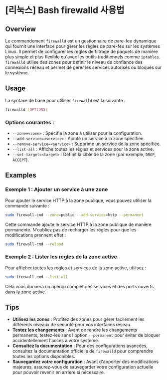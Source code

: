 # [리눅스] Bash firewalld 사용법

## Overview
Le commandement `firewalld` est un gestionnaire de pare-feu dynamique qui fournit une interface pour gérer les règles de pare-feu sur les systèmes Linux. Il permet de configurer les règles de filtrage de paquets de manière plus simple et plus flexible qu'avec les outils traditionnels comme `iptables`. `firewalld` utilise des zones pour définir le niveau de confiance des connexions réseau et permet de gérer les services autorisés ou bloqués sur le système.

## Usage
La syntaxe de base pour utiliser `firewalld` est la suivante :

```bash
firewalld [OPTIONS]
```

### Options courantes :
- `--zone=<zone>` : Spécifie la zone à utiliser pour la configuration.
- `--add-service=<service>` : Ajoute un service à la zone spécifiée.
- `--remove-service=<service>` : Supprime un service de la zone spécifiée.
- `--list-all` : Affiche toutes les règles et services pour la zone active.
- `--set-target=<target>` : Définit la cible de la zone (par exemple, `DROP`, `ACCEPT`).

## Examples
### Exemple 1 : Ajouter un service à une zone
Pour ajouter le service HTTP à la zone publique, vous pouvez utiliser la commande suivante :

```bash
sudo firewall-cmd --zone=public --add-service=http --permanent
```

Cette commande ajoute le service HTTP à la zone publique de manière permanente. N'oubliez pas de recharger les règles pour que les modifications prennent effet :

```bash
sudo firewall-cmd --reload
```

### Exemple 2 : Lister les règles de la zone active
Pour afficher toutes les règles et services de la zone active, utilisez :

```bash
sudo firewall-cmd --list-all
```

Cela vous donnera un aperçu complet des services et des ports ouverts dans la zone active.

## Tips
- **Utilisez les zones** : Profitez des zones pour gérer facilement les différents niveaux de sécurité pour vos interfaces réseau.
- **Testez les changements** : Avant de rendre les changements permanents, testez-les sans l'option `--permanent` pour éviter de bloquer accidentellement l'accès à votre système.
- **Consultez la documentation** : Pour des configurations avancées, consultez la documentation officielle de `firewalld` pour comprendre toutes les options disponibles.
- **Sauvegardez votre configuration** : Avant d'apporter des modifications majeures, assurez-vous de sauvegarder votre configuration actuelle pour pouvoir revenir en arrière si nécessaire.